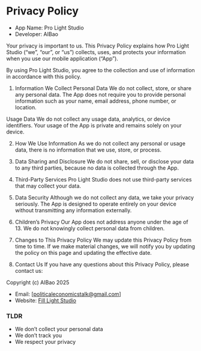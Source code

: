 # Privacy Policy

- App Name: Pro Light Studio
- Developer: AIBao

Your privacy is important to us. This Privacy Policy explains how Pro Light Studio (“we”, “our”, or “us”) collects, uses, and protects your information when you use our mobile application (“App”).

By using Pro Light Studio, you agree to the collection and use of information in accordance with this policy.

1. Information We Collect
Personal Data
We do not collect, store, or share any personal data. The App does not require you to provide personal information such as your name, email address, phone number, or location.

Usage Data
We do not collect any usage data, analytics, or device identifiers. Your usage of the App is private and remains solely on your device.

2. How We Use Information
As we do not collect any personal or usage data, there is no information that we use, store, or process.

3. Data Sharing and Disclosure
We do not share, sell, or disclose your data to any third parties, because no data is collected through the App.

4. Third-Party Services
Pro Light Studio does not use third-party services that may collect your data.

5. Data Security
Although we do not collect any data, we take your privacy seriously. The App is designed to operate entirely on your device without transmitting any information externally.

6. Children’s Privacy
Our App does not address anyone under the age of 13. We do not knowingly collect personal data from children.

7. Changes to This Privacy Policy
We may update this Privacy Policy from time to time. If we make material changes, we will notify you by updating the policy on this page and updating the effective date.

8. Contact Us
If you have any questions about this Privacy Policy, please contact us:

Copyright (c) AIBao 2025

- Email: [politicaleconomicstalk@gmail.com]
- Website: [Fill Light Studio](https://github.com/baoqj/fill-light-studio/)

### TLDR

- We don’t collect your personal data
- We don’t track you
- We respect your privacy

